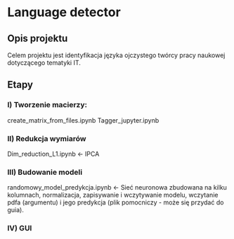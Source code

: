 # Language detector

## Opis projektu
Celem projektu jest identyfikacja języka ojczystego twórcy pracy naukowej dotyczącego tematyki IT. 

## Etapy
### I) Tworzenie macierzy:
create_matrix_from_files.ipynb
Tagger_jupyter.ipynb 

### II) Redukcja wymiarów
Dim_reduction_L1.ipynb <- IPCA 

### III) Budowanie modeli
randomowy_model_predykcja.ipynb <- Sieć neuronowa zbudowana na kilku kolumnach, normalizacja, zapisywanie i wczytywanie modelu, wczytanie pdfa (argumentu) i jego predykcja (plik pomocniczy - może się przydać do guia).

### IV) GUI

